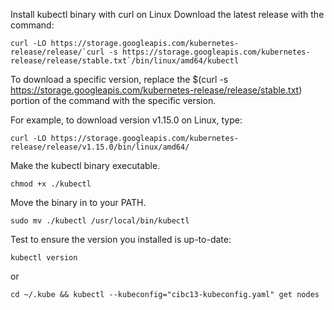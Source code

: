 Install kubectl binary with curl on Linux
Download the latest release with the command:
```
curl -LO https://storage.googleapis.com/kubernetes-release/release/`curl -s https://storage.googleapis.com/kubernetes-release/release/stable.txt`/bin/linux/amd64/kubectl
```
To download a specific version, replace the $(curl -s https://storage.googleapis.com/kubernetes-release/release/stable.txt) portion of the command with the specific version.

For example, to download version v1.15.0 on Linux, type:
```
curl -LO https://storage.googleapis.com/kubernetes-release/release/v1.15.0/bin/linux/amd64/
```
Make the kubectl binary executable.
```
chmod +x ./kubectl
```
Move the binary in to your PATH.
```
sudo mv ./kubectl /usr/local/bin/kubectl
```
Test to ensure the version you installed is up-to-date:
```
kubectl version
```
or
```
cd ~/.kube && kubectl --kubeconfig="cibc13-kubeconfig.yaml" get nodes
```

